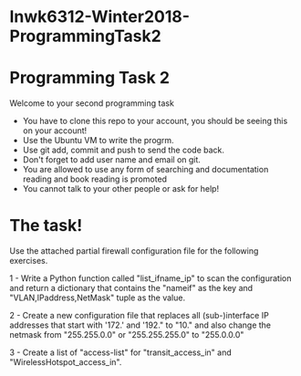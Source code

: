 # Inwk6312-Winter2018-ProgrammingTask2

# Programming Task 2


Welcome to your second programming task 
  - You have to clone this repo to your account, you should be seeing this on your account!
  - Use the Ubuntu VM to write the progrm.
  - Use git add, commit and push to send the code back. 
  - Don't forget to add user name and email on git. 
  - You are allowed to use any form of searching and documentation reading and book reading is promoted
  - You cannot talk to your other people or ask for help!

# The task!

Use the attached partial firewall configuration file for the following exercises.
 
1 - Write a Python function called "list_ifname_ip" to scan the configuration and return a dictionary that contains the "nameif" as the key and "VLAN,IPaddress,NetMask" tuple as the value.

2 - Create a new configuration file that replaces all (sub-)interface IP addresses that start with '172.' and '192." to "10." and also change the netmask from "255.255.0.0" or "255.255.255.0" to "255.0.0.0"

3 - Create a list of "access-list" for "transit_access_in" and "WirelessHotspot_access_in". 

  
